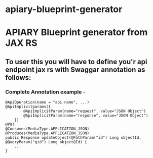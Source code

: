 apiary-blueprint-generator
==========================

# APIARY Blueprint generator from JAX RS

## To user this you will have to define you'r api endpoint jax rs with Swaggar annotation as follows:

### Complete Annotation example -

    @ApiOperation(name = "api name", ...)
    @ApiImplicitparams({
            @ApiImplicitParam(name="request", value="JSON Object")
            @ApiImplicitParam(name="response", value="JSON Object")
        })
    @PUT
    @Consumes(MediaType.APPLICATION_JSON)
    @Produces(MediaType.APPLICATION_JSON)
    public Response updateObject(@PathParam("id") Long objectId, @QueryParam("qid") Long objectQId) {
        ...
    }